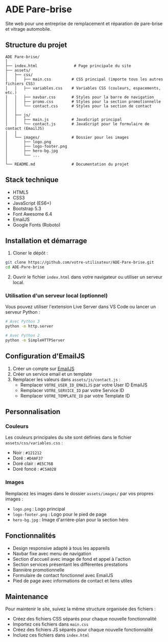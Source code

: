 # ADE Pare-brise

Site web pour une entreprise de remplacement et réparation de pare-brise et vitrage automobile.

## Structure du projet

```
ADE Pare-brise/
│
├── index.html                # Page principale du site
├── assets/
│   ├── css/
│   │   ├── main.css         # CSS principal (importe tous les autres fichiers CSS)
│   │   ├── variables.css    # Variables CSS (couleurs, espacements, etc.)
│   │   ├── navbar.css       # Styles pour la barre de navigation
│   │   ├── promo.css        # Styles pour la section promotionnelle
│   │   └── contact.css      # Styles pour la section de contact
│   │
│   ├── js/
│   │   ├── main.js          # JavaScript principal
│   │   └── contact.js       # JavaScript pour le formulaire de contact (EmailJS)
│   │
│   └── images/              # Dossier pour les images
│       ├── logo.png
│       ├── logo-footer.png
│       ├── hero-bg.jpg
│       └── ...
│
└── README.md                # Documentation du projet
```

## Stack technique

- HTML5
- CSS3
- JavaScript (ES6+)
- Bootstrap 5.3
- Font Awesome 6.4
- EmailJS
- Google Fonts (Roboto)

## Installation et démarrage

1. Cloner le dépôt :

```bash
git clone https://github.com/votre-utilisateur/ADE-Pare-brise.git
cd ADE-Pare-brise
```

2. Ouvrir le fichier `index.html` dans votre navigateur ou utiliser un serveur local.

### Utilisation d'un serveur local (optionnel)

Vous pouvez utiliser l'extension Live Server dans VS Code ou lancer un serveur Python :

```bash
# Avec Python 3
python -m http.server

# Avec Python 2
python -m SimpleHTTPServer
```

## Configuration d'EmailJS

1. Créer un compte sur [EmailJS](https://www.emailjs.com/)
2. Créer un service email et un template
3. Remplacer les valeurs dans `assets/js/contact.js` :
   - Remplacer `VOTRE_USER_ID_EMAILJS` par votre User ID EmailJS
   - Remplacer `VOTRE_SERVICE_ID` par votre Service ID
   - Remplacer `VOTRE_TEMPLATE_ID` par votre Template ID

## Personnalisation

### Couleurs

Les couleurs principales du site sont définies dans le fichier `assets/css/variables.css` :

- Noir : `#121212`
- Doré : `#D4AF37`
- Doré clair : `#E5C76B`
- Doré foncé : `#C5A028`

### Images

Remplacez les images dans le dossier `assets/images/` par vos propres images :

- `logo.png` : Logo principal
- `logo-footer.png` : Logo pour le pied de page
- `hero-bg.jpg` : Image d'arrière-plan pour la section héro

## Fonctionnalités

- Design responsive adapté à tous les appareils
- Navbar fixe avec menu de navigation
- Section d'accueil avec image de fond et appel à l'action
- Section services présentant les différentes prestations
- Bannière promotionnelle
- Formulaire de contact fonctionnel avec EmailJS
- Pied de page avec informations de contact et liens utiles

## Maintenance

Pour maintenir le site, suivez la même structure organisée des fichiers :

- Créez des fichiers CSS séparés pour chaque nouvelle fonctionnalité
- Importez ces fichiers dans `main.css`
- Créez des fichiers JS séparés pour chaque nouvelle fonctionnalité
- Incluez ces fichiers dans `index.html`
